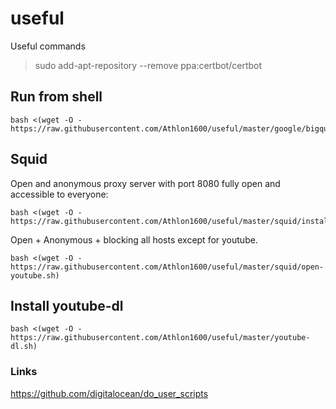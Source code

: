 # useful

Useful commands

> sudo add-apt-repository --remove ppa:certbot/certbot

## Run from shell

```shell
bash <(wget -O - https://raw.githubusercontent.com/Athlon1600/useful/master/google/bigquery.sh)
```


## Squid

Open and anonymous proxy server with port 8080 fully open and accessible to everyone:

```shell
bash <(wget -O - https://raw.githubusercontent.com/Athlon1600/useful/master/squid/install.sh)
```

Open + Anonymous + blocking all hosts except for youtube.

```shell
bash <(wget -O - https://raw.githubusercontent.com/Athlon1600/useful/master/squid/open-youtube.sh)
```


## Install youtube-dl

```shell
bash <(wget -O - https://raw.githubusercontent.com/Athlon1600/useful/master/youtube-dl.sh)
```

### Links

https://github.com/digitalocean/do_user_scripts

